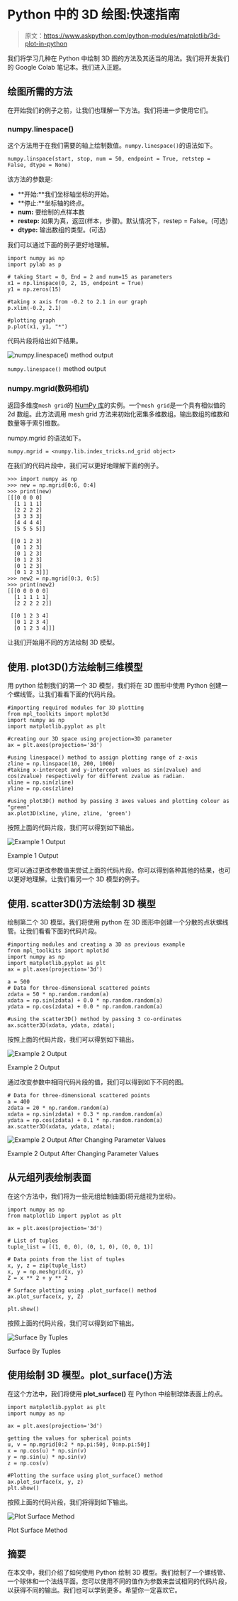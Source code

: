 # Python 中的 3D 绘图:快速指南

> 原文：<https://www.askpython.com/python-modules/matplotlib/3d-plot-in-python>

我们将学习几种在 Python 中绘制 3D 图的方法及其适当的用法。我们将开发我们的 Google Colab 笔记本。我们进入正题。

## 绘图所需的方法

在开始我们的例子之前，让我们也理解一下方法。我们将进一步使用它们。

### numpy.linespace()

这个方法用于在我们需要的轴上绘制数值。`numpy.linespace()`的语法如下。

```
numpy.linspace(start, stop, num = 50, endpoint = True, retstep = False, dtype = None)

```

该方法的参数是:

*   **开始:**我们坐标轴坐标的开始。
*   **停止:**坐标轴的终点。
*   **num:** 要绘制的点样本数
*   **restep:** 如果为真，返回(样本，步骤)。默认情况下，restep = False。(可选)
*   **dtype:** 输出数组的类型。(可选)

我们可以通过下面的例子更好地理解。

```
import numpy as np
import pylab as p

# taking Start = 0, End = 2 and num=15 as parameters 
x1 = np.linspace(0, 2, 15, endpoint = True)
y1 = np.zeros(15) 

#taking x axis from -0.2 to 2.1 in our graph
p.xlim(-0.2, 2.1)

#plotting graph
p.plot(x1, y1, "*")

```

代码片段将给出如下结果。

![numpy.linespace() method output](img/03f08211a72b60f9c92579d5b7cd404e.png)

`numpy.linespace()` method output

### numpy.mgrid(数码相机)

返回多维度`mesh grid`的 [NumPy 库](https://www.askpython.com/python-modules/numpy/python-numpy-arrays)的实例。一个`mesh grid`是一个具有相似值的 2d 数组。此方法调用 mesh grid 方法来初始化密集多维数组。输出数组的维数和数量等于索引维数。

numpy.mgrid 的语法如下。

```
numpy.mgrid = <numpy.lib.index_tricks.nd_grid object>

```

在我们的代码片段中，我们可以更好地理解下面的例子。

```
>>> import numpy as np
>>> new = np.mgrid[0:6, 0:4]
>>> print(new)
[[[0 0 0 0]
  [1 1 1 1]
  [2 2 2 2]
  [3 3 3 3]
  [4 4 4 4]
  [5 5 5 5]]

 [[0 1 2 3]
  [0 1 2 3]
  [0 1 2 3]
  [0 1 2 3]
  [0 1 2 3]
  [0 1 2 3]]]
>>> new2 = np.mgrid[0:3, 0:5]
>>> print(new2)
[[[0 0 0 0 0]
  [1 1 1 1 1]
  [2 2 2 2 2]]

 [[0 1 2 3 4]
  [0 1 2 3 4]
  [0 1 2 3 4]]]

```

让我们开始用不同的方法绘制 3D 模型。

## 使用. plot3D()方法绘制三维模型

用 python 绘制我们的第一个 3D 模型，我们将在 3D 图形中使用 Python 创建一个螺线管。让我们看看下面的代码片段。

```
#importing required modules for 3D plotting
from mpl_toolkits import mplot3d
import numpy as np
import matplotlib.pyplot as plt

#creating our 3D space using projection=3D parameter
ax = plt.axes(projection='3d')

#using linespace() method to assign plotting range of z-axis
zline = np.linspace(10, 200, 1000)
#taking x-intercept and y-intercept values as sin(zvalue) and cos(zvalue) respectively for different zvalue as radian.  
xline = np.sin(zline)
yline = np.cos(zline)

#using plot3D() method by passing 3 axes values and plotting colour as "green" 
ax.plot3D(xline, yline, zline, 'green')

```

按照上面的代码片段，我们可以得到如下输出。

![Example 1 Output](img/ba599e2c4560c30733dede14992e777b.png)

Example 1 Output

您可以通过更改参数值来尝试上面的代码片段。你可以得到各种其他的结果，也可以更好地理解。让我们看另一个 3D 模型的例子。

## 使用. scatter3D()方法绘制 3D 模型

绘制第二个 3D 模型。我们将使用 python 在 3D 图形中创建一个分散的点状螺线管。让我们看看下面的代码片段。

```
#importing modules and creating a 3D as previous example 
from mpl_toolkits import mplot3d
import numpy as np
import matplotlib.pyplot as plt
ax = plt.axes(projection='3d')

a = 500
# Data for three-dimensional scattered points
zdata = 50 * np.random.random(a)
xdata = np.sin(zdata) + 0.0 * np.random.random(a)
ydata = np.cos(zdata) + 0.0 * np.random.random(a)

#using the scatter3D() method by passing 3 co-ordinates 
ax.scatter3D(xdata, ydata, zdata);

```

按照上面的代码片段，我们可以得到如下输出。

![Example 2 Output](img/97dd90f8fc2cbcbeec8d3880c0f28df6.png)

Example 2 Output

通过改变参数中相同代码片段的值，我们可以得到如下不同的图。

```
# Data for three-dimensional scattered points
a = 400
zdata = 20 * np.random.random(a)
xdata = np.sin(zdata) + 0.3 * np.random.random(a)
ydata = np.cos(zdata) + 0.1 * np.random.random(a)
ax.scatter3D(xdata, ydata, zdata);

```

![Example 2 Output After Changing Parameter Values](img/a1cd5624d3e391f227708fb593e7bf01.png)

Example 2 Output After Changing Parameter Values

## 从元组列表绘制表面

在这个方法中，我们将为一些元组绘制曲面(将元组视为坐标)。

```
import numpy as np
from matplotlib import pyplot as plt

ax = plt.axes(projection='3d')

# List of tuples
tuple_list = [(1, 0, 0), (0, 1, 0), (0, 0, 1)]

# Data points from the list of tuples
x, y, z = zip(tuple_list)
x, y = np.meshgrid(x, y)
Z = x ** 2 + y ** 2

# Surface plotting using .plot_surface() method
ax.plot_surface(x, y, Z)

plt.show()

```

按照上面的代码片段，我们可以得到如下输出。

![Surface By Tuples](img/3cea55f5abcd074fcc01046759d37840.png)

Surface By Tuples

## 使用绘制 3D 模型。plot_surface()方法

在这个方法中，我们将使用 **plot_surface()** 在 Python 中绘制球体表面上的点。

```
import matplotlib.pyplot as plt
import numpy as np

ax = plt.axes(projection='3d')

getting the values for spherical points 
u, v = np.mgrid[0:2 * np.pi:50j, 0:np.pi:50j]
x = np.cos(u) * np.sin(v)
y = np.sin(u) * np.sin(v)
z = np.cos(v)

#Plotting the surface using plot_surface() method
ax.plot_surface(x, y, z)
plt.show()

```

按照上面的代码片段，我们将得到如下输出。

![Plot Surface Method](img/35860c956a0d167723f0004385bd408a.png)

Plot Surface Method

## 摘要

在本文中，我们介绍了如何使用 Python 绘制 3D 模型。我们绘制了一个螺线管、一个球体和一个法线平面。您可以使用不同的值作为参数来尝试相同的代码片段，以获得不同的输出。我们也可以学到更多。希望你一定喜欢它。
